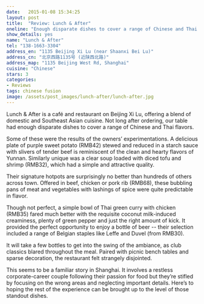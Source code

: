 ```yaml
---
date:   2015-01-08 15:34:25
layout: post
title:  "Review: Lunch & After"
oneline: "Enough disparate dishes to cover a range of Chinese and Thai flavors."
show_details: yes
name: "Lunch & After"
tel: "138-1663-3304"
address_en: "1135 Beijing Xi Lu (near Shaanxi Bei Lu)"
address_cn: "北京西路1135号 (近陕西北路)"
address_map: "1135 Beijing West Rd, Shanghai"
cuisine: "Chinese"
stars: 3
categories:
- Reviews
tags: chinese fusion
image: /assets/post_images/lunch-after/lunch-after.jpg
---
```

Lunch & After is a café and restaurant on Beijing Xi Lu, offering a blend of domestic and Southeast Asian cuisine. Not long after ordering, our table had enough disparate dishes to cover a range of Chinese and Thai flavors.

Some of these were the results of the owners’ experimentations. A delicious plate of purple sweet potato (RMB42) stewed and reduced in a starch sauce with slivers of tender beef is reminiscent of the clean and hearty flavors of Yunnan. Similarly unique was a clear soup loaded with diced tofu and shrimp (RMB32), which had a simple and attractive quality.

Their signature hotpots are surprisingly no better than hundreds of others across town. Offered in beef, chicken or pork rib (RMB68), these bubbling pans of meat and vegetables with lashings of spice were quite predictable in flavor.

Though not perfect, a simple bowl of Thai green curry with chicken (RMB35) fared much better with the requisite coconut milk-induced creaminess, plenty of green pepper and just the right amount of kick. It provided the perfect opportunity to enjoy a bottle of beer -- their selection included a range of Belgian staples like Leffe and Duvel (from RMB30).

It will take a few bottles to get into the swing of the ambiance, as club classics blared throughout the meal. Paired with picnic bench tables and sparse decoration, the restaurant felt strangely disjointed.

This seems to be a familiar story in Shanghai. It involves a restless corporate-career couple following their passion for food but they’re stifled by focusing on the wrong areas and neglecting important details. Here’s to hoping the rest of the experience can be brought up to the level of those standout dishes.